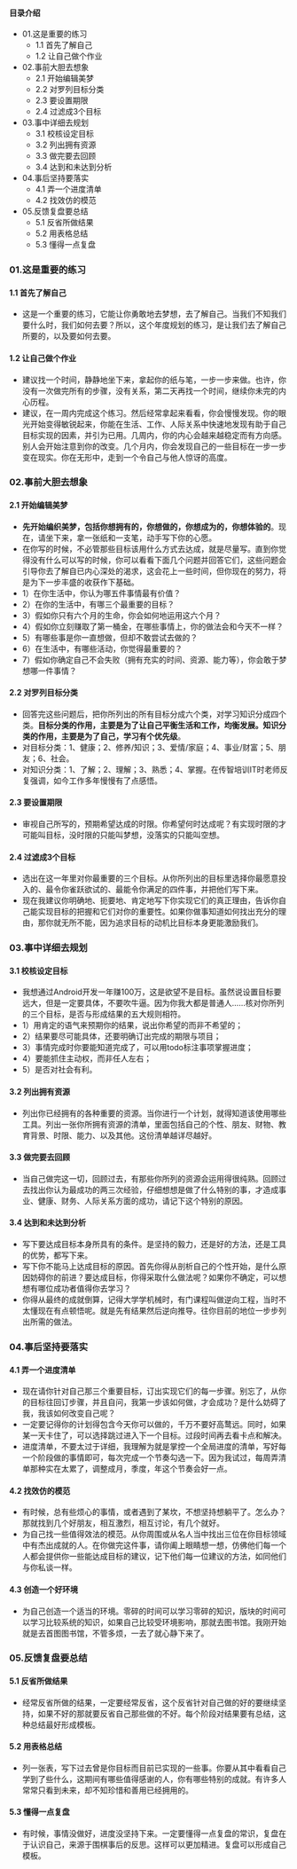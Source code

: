 #### 目录介绍
- 01.这是重要的练习
    - 1.1 首先了解自己
    - 1.2 让自己做个作业
- 02.事前大胆去想象
    - 2.1 开始编辑美梦
    - 2.2 对罗列目标分类
    - 2.3 要设置期限
    - 2.4 过滤成3个目标
- 03.事中详细去规划
    - 3.1 校核设定目标
    - 3.2 列出拥有资源
    - 3.3 做完要去回顾
    - 3.4 达到和未达到分析
- 04.事后坚持要落实
    - 4.1 弄一个进度清单
    - 4.2 找效仿的模范
- 05.反馈复盘要总结
    - 5.1 反省所做结果
    - 5.2 用表格总结
    - 5.3 懂得一点复盘





### 01.这是重要的练习
#### 1.1 首先了解自己
- 这是一个重要的练习，它能让你勇敢地去梦想，去了解自己。当我们不知我们要什么时，我们如何去要？所以，这个年度规划的练习，是让我们去了解自己所要的，以及要如何去要。



#### 1.2 让自己做个作业
- 建议找一个时间，静静地坐下来，拿起你的纸与笔，一步一步来做。也许，你没有一次做完所有的步骤，没有关系，第二天再找一个时间，继续你未完的内心历程。
- 建议，在一周内完成这个练习。然后经常拿起来看看，你会慢慢发现。你的眼光开始变得敏锐起来，你能在生活、工作、人际关系中快速地发现有助于自己目标实现的因素，并引为已用。几周内，你的内心会越来越稳定而有方向感。别人会开始注意到你的改变。几个月内，你会发现自己的一些目标在一步一步变在现实。你在无形中，走到一个令自己与他人惊讶的高度。



### 02.事前大胆去想象
#### 2.1 开始编辑美梦
- **先开始编织美梦，包括你想拥有的，你想做的，你想成为的，你想体验的**。现在，请坐下来，拿一张纸和一支笔，动手写下你的心愿。
- 在你写的时候，不必管那些目标该用什么方式去达成，就是尽量写。直到你觉得没有什么可以写的时候，你可以看看下面几个问题并回答它们，这些问题会引导你去了解自已内心深处的渴求，这会花上一些时间，但你现在的努力，将是为下一步丰盛的收获作下基础。
- 1）在你生活中，你认为哪五件事情最有价值？
- 2）在你的生活中，有哪三个最重要的目标？
- 3）假如你只有六个月的生命，你会如何地运用这六个月？
- 4）假如你立刻赚取了第一桶金，在哪些事情上，你的做法会和今天不一样？
- 5）有哪些事是你一直想做，但却不敢尝试去做的？
- 6）在生活中，有哪些活动，你觉得最重要的？
- 7）假如你确定自己不会失败（拥有充实的时间、资源、能力等），你会敢于梦想哪一件事情？



#### 2.2 对罗列目标分类
- 回答完这些问题后，把你所列出的所有目标分成六个类，对学习知识分成四个类。**目标分类的作用，主要是为了让自己平衡生活和工作，均衡发展。知识分类的作用，主要是为了自己，学习有个优先级**。
- 对目标分类：1、健康；2、修养/知识；3、爱情/家庭；4、事业/财富；5、朋友；6、社会。
- 对知识分类：1、了解；2、理解；3、熟悉；4、掌握。在传智培训IT时老师反复强调，如今工作多年慢慢有了点感悟。



#### 2.3 要设置期限
- 审视自己所写的，预期希望达成的时限。你希望何时达成呢？有实现时限的才可能叫目标，没时限的只能叫梦想，没落实的只能叫空想。



#### 2.4 过滤成3个目标
- 选出在这一年里对你最重要的三个目标。从你所列出的目标里选择你最愿意投入的、最令你雀跃欲试的、最能令你满足的四件事，并把他们写下来。
- 现在我建议你明确地、扼要地、肯定地写下你实现它们的真正理由，告诉你自己能实现目标的把握和它们对你的重要性。如果你做事知道如何找出充分的理由，那你就无所不能，因为追求目标的动机比目标本身更能激励我们。



### 03.事中详细去规划
#### 3.1 校核设定目标
- 我想通过Android开发一年赚100万，这是欲望不是目标。虽然说设置目标要远大，但是一定要具体，不要吹牛逼。因为你我大都是普通人……核对你所列的三个目标，是否与形成结果的五大规则相符。
- 1）用肯定的语气来预期你的结果，说出你希望的而非不希望的；
- 2）结果要尽可能具体，还要明确订出完成的期限与项目；
- 3）事情完成时你要能知道完成了，可以用todo标注事项掌握进度；
- 4）要能抓住主动权，而非任人左右；
- 5）是否对社会有利。



#### 3.2 列出拥有资源
- 列出你已经拥有的各种重要的资源。当你进行一个计划，就得知道该使用哪些工具。列出一张你所拥有资源的清单，里面包括自己的个性、朋友、财物、教育背景、时限、能力、以及其他。这份清单越详尽越好。


#### 3.3 做完要去回顾
- 当自己做完这一切，回顾过去，有那些你所列的资源会运用得很纯熟。回顾过去找出你认为最成功的两三次经验，仔细想想是做了什么特别的事，才造成事业、健康、财务、人际关系方面的成功，请记下这个特别的原因。



#### 3.4 达到和未达到分析
- 写下要达成目标本身所具有的条件。是坚持的毅力，还是好的方法，还是工具的优势，都写下来。
- 写下你不能马上达成目标的原因。首先你得从剖析自己的个性开始，是什么原因妨碍你的前进？要达成目标，你得采取什么做法呢？如果你不确定，可以想想有哪位成功者值得你去学习？
- 你得从最终的成就倒算，记得大学学机械时，有门课程叫做逆向工程，当时不太懂现在有点顿悟呢。就是先有结果然后逆向推导。往你目前的地位一步步列出所需的做法。



### 04.事后坚持要落实
#### 4.1 弄一个进度清单
- 现在请你针对自己那三个重要目标，订出实现它们的每一步骤。别忘了，从你的目标往回订步骤，并且自问，我第一步该如何做，才会成功？是什么妨碍了我，我该如何改变自己呢？
- 一定要记得你的计划得包含今天你可以做的，千万不要好高鹜远。同时，如果某一天卡住了，可以选择跳过进入下一个目标。过段时间再去看卡点和解决。
- 进度清单，不要太过于详细，我理解为就是掌控一个全局进度的清单，写好每一个阶段做的事情即可，每次完成一个节奏勾选一下。因为我试过，每周弄清单那种实在太累了，调整成月，季度，年这个节奏会好一点。




#### 4.2 找效仿的模范
- 有时候，总有些烦心的事情，或者遇到了某坎，不想坚持想躺平了。怎么办？那就找到几个好朋友，相互激烈，相互讨论，有几个就好。
- 为自己找一些值得效法的模范。从你周围或从名人当中找出三位在你目标领域中有杰出成就的人。在你做完这件事，请你阖上眼睛想一想，仿佛他们每一个人都会提供你一些能达成目标的建议，记下他们每一位建议的方法，如同他们与你私谈一样。



#### 4.3 创造一个好环境
- 为自己创造一个适当的环境。零碎的时间可以学习零碎的知识，版块的时间可以学习比较系统的知识，如果自己比较受环境影响，那就去图书馆。我刚开始就是去首图图书馆，不管多烦，一去了就心静下来了。





### 05.反馈复盘要总结
#### 5.1 反省所做结果
- 经常反省所做的结果，一定要经常反省，这个反省针对自己做的好的要继续坚持，如果不好的那就要反省自己那些做的不好。每个阶段对结果要有总结，这种总结最好形成模板。



#### 5.2 用表格总结
- 列一张表，写下过去曾是你目标而目前已实现的一些事。你要从其中看看自己学到了些什么，这期间有哪些值得感谢的人，你有哪些特别的成就。有许多人常常只看到未来，却不知珍惜和善用已经拥用的。



#### 5.3 懂得一点复盘
- 有时候，事情没做好，进度没坚持下来。一定要懂得一点复盘的常识，复盘在于认识自己，来源于围棋事后的反思。这样可以更加精进。复盘可以形成自己模板。





